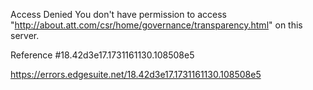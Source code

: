 Access Denied
You don't have permission to access "http://about.att.com/csr/home/governance/transparency.html" on this server.

Reference #18.42d3e17.1731161130.108508e5

https://errors.edgesuite.net/18.42d3e17.1731161130.108508e5